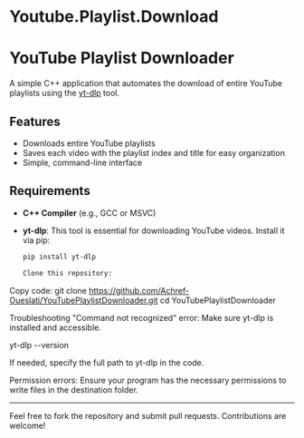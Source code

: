 # Youtube.Playlist.Download
# YouTube Playlist Downloader

A simple C++ application that automates the download of entire YouTube playlists using the [yt-dlp](https://github.com/yt-dlp/yt-dlp) tool.

## Features
- Downloads entire YouTube playlists
- Saves each video with the playlist index and title for easy organization
- Simple, command-line interface

## Requirements
- **C++ Compiler** (e.g., GCC or MSVC)
- **yt-dlp**: This tool is essential for downloading YouTube videos. Install it via pip:
  
  ```bash
  pip install yt-dlp

  Clone this repository:


Copy code:
git clone https://github.com/Achref-Oueslati/YouTubePlaylistDownloader.git
cd YouTubePlaylistDownloader

  
Troubleshooting
"Command not recognized" error: Make sure yt-dlp is installed and accessible. 

  yt-dlp --version

If needed, specify the full path to yt-dlp in the code.

Permission errors: Ensure your program has the necessary permissions to write files in the destination folder.

---
Feel free to fork the repository and submit pull requests. Contributions are welcome!

